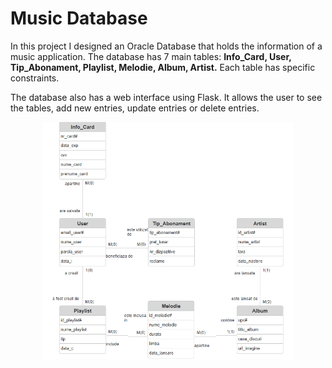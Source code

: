 # Music Database

In this project I designed an Oracle Database that holds the
information of a music application. The database has
7 main tables:
**Info_Card, User, Tip_Abonament, Playlist, Melodie, 
Album, Artist.** Each table has specific constraints. <br/>

The database also has a web interface using Flask. It allows
the user to see the tables, add new entries, update entries
or delete entries.

<p align="center">
<img src="https://github.com/Tache-Stefan/Music-Database/blob/main/DiagER_updated.png?raw=true" width="400" alt="MeciDeLa0">
</p>
